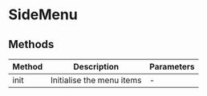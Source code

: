 # SideMenu

## Methods

<!-- @vuese:SideMenu:methods:start -->
|Method|Description|Parameters|
|---|---|---|
|init|Initialise the menu items|-|

<!-- @vuese:SideMenu:methods:end -->


